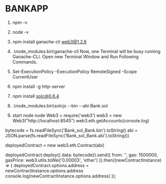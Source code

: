# BANKAPP

1. npm -v
2. node -v
3. npm install ganache-cli web3@1.2.6
4. .\node_modules\.bin\ganache-cli
Now, one Terminal will be busy running Ganache-CLI. Open new Terminal Window and Run
Following Commands.
5. Set-ExecutionPolicy -ExecutionPolicy RemoteSigned -Scope CurrentUser
6. npm install -g http-server
7. npm install solc@0.6.4 

8. .\node_modules\.bin\solcjs --bin --abi Bank.sol

9. start node
node
Web3 = require('web3')
web3 = new Web3("http://localhost:8545")
web3.eth.getAccounts(console.log)

bytecode = fs.readFileSync('Bank_sol_Bank.bin').toString()
abi = JSON.parse(fs.readFileSync('Bank_sol_Bank.abi').toString())

deployedContract = new web3.eth.Contract(abi)

deployedContract.deploy({
data: bytecode}).send({
from: '',
gas: 1500000,
gasPrice: web3.utils.toWei('0.00003', 'ether')
}).then((newContractInstance) => {
deployedContract.options.address = newContractInstance.options.address
console.log(newContractInstance.options.address)
});
